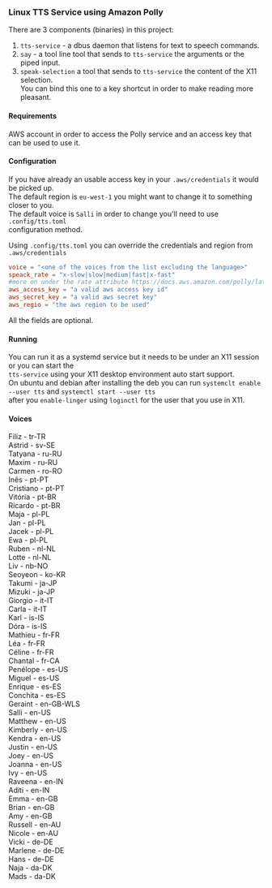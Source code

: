 
### Linux TTS Service using Amazon Polly


There are 3 components (binaries) in this project:
  1. `tts-service` - a dbus daemon that listens for text to speech commands.
  2. `say` - a tool line tool that sends to `tts-service` the arguments or the piped input.
  3. `speak-selection` a tool that sends to `tts-service` the content of the X11 selection.  
      You can bind this one to a key shortcut in order to make reading more pleasant.

#### Requirements 

   AWS account in order to access the Polly service and an access key that can be used to use it. 

#### Configuration

  If you have already an usable access key in your `.aws/credentials` it would be picked up.  
  The default region is `eu-west-1` you might want to change it to something closer to you.  
  The default voice is `Salli` in order to change you'll need to use `.config/tts.toml`   
  configuration method.  

  Using `.config/tts.toml` you can override the credentials and region from `.aws/credentials`   

  ```toml
  voice = "<one of the voices from the list excluding the language>"
  speack_rate = "x-slow|slow|medium|fast|x-fast"  
  #more on under the rate attribute https://docs.aws.amazon.com/polly/latest/dg/supported-ssml.html#prosody-tag
  aws_access_key = "a valid aws access key id"
  aws_secret_key = "a valid aws secret key"
  aws_regio = "the aws region to be used"
  ```
  All the fields are optional.

#### Running
  
  You can run it as a systemd service but it needs to be under an X11 session or you can start the  
  `tts-service` using your X11 desktop environment auto start support.  
  On ubuntu and debian after installing the deb you can run `systemclt enable --user tts` and `systemctl start --user tts`  
  after you `enable-linger` using `loginctl` for the user that you use in X11.  

#### Voices

Filiz - tr-TR  
Astrid - sv-SE  
Tatyana - ru-RU  
Maxim - ru-RU  
Carmen - ro-RO  
Inês - pt-PT  
Cristiano - pt-PT  
Vitória - pt-BR  
Ricardo - pt-BR  
Maja - pl-PL  
Jan - pl-PL  
Jacek - pl-PL  
Ewa - pl-PL  
Ruben - nl-NL  
Lotte - nl-NL  
Liv - nb-NO  
Seoyeon - ko-KR  
Takumi - ja-JP  
Mizuki - ja-JP  
Giorgio - it-IT  
Carla - it-IT  
Karl - is-IS  
Dóra - is-IS  
Mathieu - fr-FR  
Léa - fr-FR  
Céline - fr-FR  
Chantal - fr-CA  
Penélope - es-US  
Miguel - es-US  
Enrique - es-ES  
Conchita - es-ES  
Geraint - en-GB-WLS  
Salli - en-US  
Matthew - en-US  
Kimberly - en-US  
Kendra - en-US  
Justin - en-US  
Joey - en-US  
Joanna - en-US  
Ivy - en-US  
Raveena - en-IN  
Aditi - en-IN  
Emma - en-GB  
Brian - en-GB  
Amy - en-GB  
Russell - en-AU  
Nicole - en-AU  
Vicki - de-DE  
Marlene - de-DE  
Hans - de-DE  
Naja - da-DK  
Mads - da-DK  
